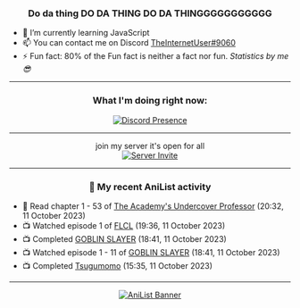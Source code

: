 <div align="center">

### Do da thing DO DA THING DO DA THINGGGGGGGGGGG
</div>

- 🌱 I’m currently learning JavaScript
- 📫 You can contact me on Discord [TheInternetUser#9060](https://discord.com/users/534117072796385300)
- ⚡ Fun fact: 80% of the Fun fact is neither a fact nor fun. _Statistics by me 😎_
<hr>

<div align="center">

### What I'm doing right now:
[![Discord Presence](https://lanyard.cnrad.dev/api/534117072796385300)](https://discord.com/users/534117072796385300)
<hr>

join my server it's open for all <br>
[![Server Invite](https://invidget.switchblade.xyz/bfYgVHxrSs)](https://discord.gg/bfYgVHxrSs)

<hr>
  
### 🌸 My recent AniList activity

</div>

<!-- ANILIST_ACTIVITY:start -->

-   📖 Read chapter 1 - 53 of [The Academy's Undercover Professor](https://anilist.co/manga/150836) (20:32, 11 October 2023)
-   📺 Watched episode 1 of [FLCL](https://anilist.co/anime/227) (19:36, 11 October 2023)
-   📺 Completed [GOBLIN SLAYER](https://anilist.co/anime/101165) (18:41, 11 October 2023)
-   📺 Watched episode 1 - 11 of [GOBLIN SLAYER](https://anilist.co/anime/101165) (18:41, 11 October 2023)
-   📺 Completed [Tsugumomo](https://anilist.co/anime/97625) (15:35, 11 October 2023)

<!-- ANILIST_ACTIVITY:end -->
<hr>

<div align="center">

[![AniList Banner](https://img.anili.st/User/929966)](https://anilist.co/user/TheInternetUser)

<!-- ![Profile views](https://gpvc.arturio.dev/TheInternetUse7) Since 2023-01-09 -->
<br>


</div>
